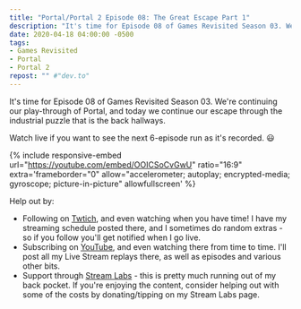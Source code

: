 ```yaml
---
title: "Portal/Portal 2 Episode 08: The Great Escape Part 1"
description: "It's time for Episode 08 of Games Revisited Season 03. We're continuing our play-through of Portal, and today we continue our escape through the industrial puzzle that is the back hallways."
date: 2020-04-18 04:00:00 -0500
tags:
- Games Revisited
- Portal
- Portal 2
repost: "" #"dev.to"
---
```


It's time for Episode 08 of Games Revisited Season 03. We're continuing our play-through of Portal, and today we continue our escape through the industrial puzzle that is the back hallways.

Watch live if you want to see the next 6-episode run as it's recorded. :smiley:
<!--more-->

{% include responsive-embed url="https://youtube.com/embed/OOICSoCvGwU" ratio="16:9" extra='frameborder="0" allow="accelerometer; autoplay; encrypted-media; gyroscope; picture-in-picture" allowfullscreen' %}

Help out by:
 * Following on [Twtich](https://twitch.tv/AnonJr_Live), and even watching when you have time! I have my streaming schedule posted there, and I sometimes do random extras - so if you follow you'll get notified when I go live.
 * Subscribing on [YouTube](http://www.youtube.com/channel/UCXafqhKHbkSUIrq0LAuu0tw), and even watching there from time to time. I'll post all my Live Stream replays there, as well as episodes and various other bits.
 * Support through [Stream Labs](https://streamlabs.com/anonjr_live) - this is pretty much running out of my back pocket. If you're enjoying the content, consider helping out with some of the costs by donating/tipping on my Stream Labs page.